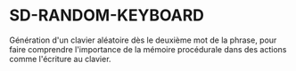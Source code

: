 # SD-RANDOM-KEYBOARD

Génération d'un clavier aléatoire dès le deuxième mot de la phrase, pour faire comprendre l'importance de la mémoire procédurale dans des actions comme l'écriture au clavier.
